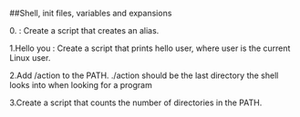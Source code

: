 ##Shell, init files, variables and expansions

0.<o> : Create a script that creates an alias.

1.Hello you : Create a script that prints hello user, where user is the current Linux user.

2.Add /action to the PATH. ./action should be the last directory the shell looks into when looking for a program

3.Create a script that counts the number of directories in the PATH. 
